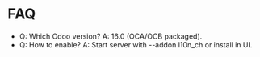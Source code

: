 # FAQ

- Q: Which Odoo version? A: 16.0 (OCA/OCB packaged).
- Q: How to enable? A: Start server with --addon l10n_ch or install in UI.
